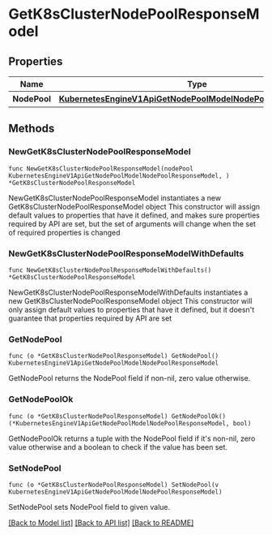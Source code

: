 # GetK8sClusterNodePoolResponseModel

## Properties

Name | Type | Description | Notes
------------ | ------------- | ------------- | -------------
**NodePool** | [**KubernetesEngineV1ApiGetNodePoolModelNodePoolResponseModel**](KubernetesEngineV1ApiGetNodePoolModelNodePoolResponseModel.md) | 노드 풀 정보 | 

## Methods

### NewGetK8sClusterNodePoolResponseModel

`func NewGetK8sClusterNodePoolResponseModel(nodePool KubernetesEngineV1ApiGetNodePoolModelNodePoolResponseModel, ) *GetK8sClusterNodePoolResponseModel`

NewGetK8sClusterNodePoolResponseModel instantiates a new GetK8sClusterNodePoolResponseModel object
This constructor will assign default values to properties that have it defined,
and makes sure properties required by API are set, but the set of arguments
will change when the set of required properties is changed

### NewGetK8sClusterNodePoolResponseModelWithDefaults

`func NewGetK8sClusterNodePoolResponseModelWithDefaults() *GetK8sClusterNodePoolResponseModel`

NewGetK8sClusterNodePoolResponseModelWithDefaults instantiates a new GetK8sClusterNodePoolResponseModel object
This constructor will only assign default values to properties that have it defined,
but it doesn't guarantee that properties required by API are set

### GetNodePool

`func (o *GetK8sClusterNodePoolResponseModel) GetNodePool() KubernetesEngineV1ApiGetNodePoolModelNodePoolResponseModel`

GetNodePool returns the NodePool field if non-nil, zero value otherwise.

### GetNodePoolOk

`func (o *GetK8sClusterNodePoolResponseModel) GetNodePoolOk() (*KubernetesEngineV1ApiGetNodePoolModelNodePoolResponseModel, bool)`

GetNodePoolOk returns a tuple with the NodePool field if it's non-nil, zero value otherwise
and a boolean to check if the value has been set.

### SetNodePool

`func (o *GetK8sClusterNodePoolResponseModel) SetNodePool(v KubernetesEngineV1ApiGetNodePoolModelNodePoolResponseModel)`

SetNodePool sets NodePool field to given value.



[[Back to Model list]](../README.md#documentation-for-models) [[Back to API list]](../README.md#documentation-for-api-endpoints) [[Back to README]](../README.md)


